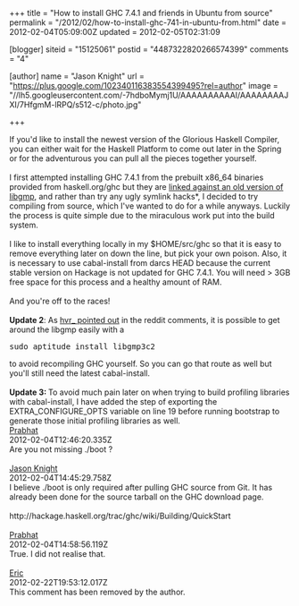 +++
title = "How to install GHC 7.4.1 and friends in Ubuntu from source"
permalink = "/2012/02/how-to-install-ghc-741-in-ubuntu-from.html"
date = 2012-02-04T05:09:00Z
updated = 2012-02-05T02:31:09

[blogger]
siteid = "15125061"
postid = "4487322820266574399"
comments = "4"

[author]
name = "Jason Knight"
url = "https://plus.google.com/102340116383554399495?rel=author"
image = "//lh5.googleusercontent.com/-7hdboMymj1U/AAAAAAAAAAI/AAAAAAAAJXI/7HfgmM-lRPQ/s512-c/photo.jpg"

+++

<div class="css-full-post-content js-full-post-content">
If you'd like to install the newest version of the Glorious Haskell Compiler, you can either wait for the Haskell Platform to come out later in the Spring or for the adventurous you can pull all the pieces together yourself.<br /><br />I first attempted installing GHC 7.4.1 from the prebuilt x86_64 binaries provided from haskell.org/ghc but they are <a href="http://hackage.haskell.org/trac/ghc/ticket/5447">linked against an old version of libgmp</a>, and rather than try any ugly symlink hacks*, I decided to try compiling from source, which I've wanted to do for a while anyways. Luckily the process is quite simple due to the miraculous work put into the build system.<br /><br />I like to install everything locally in my $HOME/src/ghc so that it is easy to remove everything later on down the line, but pick your own poison. Also, it is necessary to use cabal-install from darcs HEAD because the current stable version on Hackage is not updated for GHC 7.4.1. You will need &gt; 3GB free space for this process and a healthy amount of RAM.<br /><br /><script src="https://gist.github.com/1735487.js?file=ghc-install-ubuntu-src.sh"></script> And you're off to the races!<br /><br /><b>Update 2</b>: As <a href="http://www.reddit.com/r/haskell/comments/pabfi/cant_wait_for_the_haskell_platform_compiling_ghc/c3nv4p0">hvr_ pointed out</a> in the reddit comments, it is possible to get around the libgmp easily with a <br /><pre>sudo aptitude install libgmp3c2</pre>to avoid recompiling GHC yourself. So you can go that route as well but you'll still need the latest cabal-install.<br /><br /><b>Update 3: </b>To avoid much pain later on when trying to build profiling libraries with cabal-install, I have added the step of exporting the EXTRA_CONFIGURE_OPTS variable on line 19 before running bootstrap to generate those initial profiling libraries as well.
</div>
<div class="css-full-comments-content js-full-comments-content">
<div class="css-full-comment js-full-comment">
  <div class="css-comment-user-link js-comment-user-link">
  <a href="http://www.blogger.com/profile/18310180570057447651">
  <div class="css-comment-name js-comment-name">
    Prabhat
  </div>
  </a>
  <div class="css-comment-date js-comment-date">
    2012-02-04T12:46:20.335Z
  </div>
  </div>
  <div class="css-comment-content js-comment-content">
    Are you not missing ./boot ?
  </div>
  <br/>
</div>
<div class="css-full-comment js-full-comment">
  <div class="css-comment-user-link js-comment-user-link">
  <a href="http://www.blogger.com/profile/00649400936159605312">
  <div class="css-comment-name js-comment-name">
    Jason Knight
  </div>
  </a>
  <div class="css-comment-date js-comment-date">
    2012-02-04T14:45:29.758Z
  </div>
  </div>
  <div class="css-comment-content js-comment-content">
    I believe ./boot is only required after pulling GHC source from Git. It has already been done for the source tarball on the GHC download page.<br /><br />http://hackage.haskell.org/trac/ghc/wiki/Building/QuickStart
  </div>
  <br/>
</div>
<div class="css-full-comment js-full-comment">
  <div class="css-comment-user-link js-comment-user-link">
  <a href="http://www.blogger.com/profile/18310180570057447651">
  <div class="css-comment-name js-comment-name">
    Prabhat
  </div>
  </a>
  <div class="css-comment-date js-comment-date">
    2012-02-04T14:58:56.119Z
  </div>
  </div>
  <div class="css-comment-content js-comment-content">
    True. I did not realise that.
  </div>
  <br/>
</div>
<div class="css-full-comment js-full-comment">
  <div class="css-comment-user-link js-comment-user-link">
  <a href="http://www.blogger.com/profile/06191672696732639582">
  <div class="css-comment-name js-comment-name">
    Eric
  </div>
  </a>
  <div class="css-comment-date js-comment-date">
    2012-02-22T19:53:12.017Z
  </div>
  </div>
  <div class="css-comment-content js-comment-content">
    This comment has been removed by the author.
  </div>
  <br/>
</div>
</div>